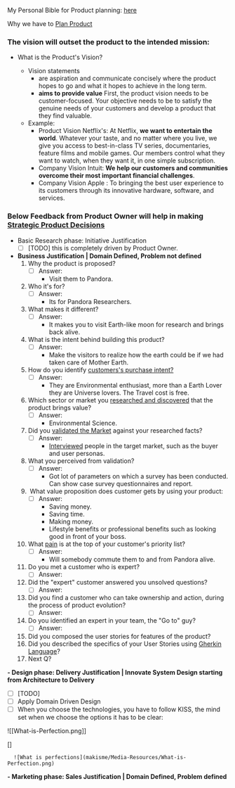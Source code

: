 
My Personal Bible for Product planning: [here](https://www.productplan.com/blog/)

Why we have to [Plan Product](https://www.productplan.com/learn/what-is-product-planning/)

### The vision will outset the product to the intended mission:

- What is the Product's Vision?

	- Vision statements 
		- are aspiration and communicate concisely where the product hopes to go and what it hopes to achieve in the long term. 
		- **aims to provide value**  First, the product vision needs to be customer-focused. Your objective needs to be to satisfy the genuine needs of your customers and develop a product that they find valuable.
	 - Example:
		 - Product Vision Netflix's: At Netflix, **we want to entertain the world**. Whatever your taste, and no matter where you live, we give you access to best-in-class TV series, documentaries, feature films and mobile games. Our members control what they want to watch, when they want it, in one simple subscription.	
		- Company Vision Intuit: **We help our customers and communities overcome their most important financial challenges**.
		- Company Vision Apple :  To bringing the best user experience to its customers through its innovative hardware, software, and services.



### Below Feedback from Product Owner will help in making [Strategic Product Decisions](https://www.productplan.com/blog/feedback-strategic-product-decisions/)

- Basic Research phase:  Initiative Justification
	- [ ]  [TODO] this is completely driven by Product Owner.
- **Business Justification | Domain Defined, Problem not defined**
	1.  Why the product is proposed?
		- [ ] Answer: 
			 - Visit them to Pandora.
	2. Who it's for?
		 - [ ] Answer: 
			- Its for Pandora Researchers.
	3. What makes it different?
		- [ ] Answer: 
			- It makes you to visit Earth-like moon for research and brings back alive.
	4.  What is the intent behind building this product?
		- [ ] Answer: 
			- Make the visitors to realize how the earth could be if we had taken care of Mother Earth.
	5. How do you identify [customers's purchase intent?](https://www.surveymonkey.com/market-research/resources/what-is-purchase-intent/)
		- [ ] Answer: 
			- They are Environmental enthusiast, more than a Earth Lover they are Universe lovers. The Travel cost is free.
	6. Which sector or market you [researched and discovered](https://www.productplan.com/blog/10-tips-for-new-product-research-and-discovery/) that the product brings value?
		- [ ] Answer: 
			- Environmental Science.
	7. Did you [validated the Market](https://www.productplan.com/glossary/market-validation/) against your researched facts?
		- [ ] Answer:
			-  [Interviewed](https://www.productplan.com/blog/questions-product-managers-ask-customers/) people in the target market, such as the buyer and user personas.
	8. What you perceived from validation?
		- [ ] Answer:
			- Got lot of parameters on which a survey has been conducted. Can show case  survey questionnaires and report.
	9.  What value proposition does customer gets by using your product:
		- [ ] Answer:
			 - Saving money.
			-  Saving time.
			-  Making money.
			-  Lifestyle benefits or professional benefits such as looking good in front of your boss.
	10. What [pain](https://www.productplan.com/blog/patterns-of-pain/) is at the top of your customer's priority list?
		- [ ] Answer: 
			- Will somebody commute them to and from Pandora alive.
	11. Do you met a customer who is expert?
		 - [ ] Answer: 
	12. Did the "expert" customer answered you unsolved questions?
		- [ ] Answer: 
	13. Did you find a customer who can take ownership and action, during the process of product evolution?
		 - [ ] Answer: 
	14. Do you identified an expert in your team, the "Go to" guy?
		- [ ] Answer: 
	15. Did you composed the user stories for features of the product?
	16. Did you described the specifics of your User Stories using [Gherkin Language](https://medium.com/@nic/writing-user-stories-with-gherkin-dda63461b1d2)?
	17. Next Q?


**- Design phase: Delivery Justification | Innovate System Design starting from Architecture to Delivery** 

- [ ] [TODO]
- [ ] Apply Domain Driven Design
- [ ] When you choose the technologies, you have to follow KISS, the mind set when we choose the options it has to be clear:

![[What-is-Perfection.png]]

[]

      ![What is perfections](makisme/Media-Resources/What-is-Perfection.png)
      


**- Marketing phase: Sales Justification | Domain Defined, Problem defined** 

